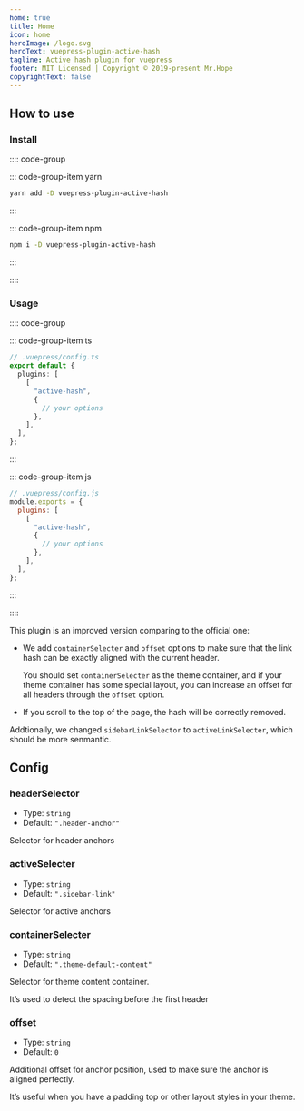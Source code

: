 ```yaml
---
home: true
title: Home
icon: home
heroImage: /logo.svg
heroText: vuepress-plugin-active-hash
tagline: Active hash plugin for vuepress
footer: MIT Licensed | Copyright © 2019-present Mr.Hope
copyrightText: false
---
```


## How to use

### Install

:::: code-group

::: code-group-item yarn

```bash
yarn add -D vuepress-plugin-active-hash
```

:::

::: code-group-item npm

```bash
npm i -D vuepress-plugin-active-hash
```

:::

::::

### Usage

:::: code-group

::: code-group-item ts

```ts
// .vuepress/config.ts
export default {
  plugins: [
    [
      "active-hash",
      {
        // your options
      },
    ],
  ],
};
```

:::

::: code-group-item js

```js
// .vuepress/config.js
module.exports = {
  plugins: [
    [
      "active-hash",
      {
        // your options
      },
    ],
  ],
};
```

:::

::::

This plugin is an improved version comparing to the official one:

- We add `containerSelecter` and `offset` options to make sure that the link hash can be exactly aligned with the current header.

  You should set `containerSelecter` as the theme container, and if your theme container has some special layout, you can increase an offset for all headers through the `offset` option.

- If you scroll to the top of the page, the hash will be correctly removed.

Addtionally, we changed `sidebarLinkSelector` to `activeLinkSelecter`, which should be more senmantic.

## Config

### headerSelector

- Type: `string`
- Default: `".header-anchor"`

Selector for header anchors

### activeSelecter

- Type: `string`
- Default: `".sidebar-link"`

Selector for active anchors

### containerSelecter

- Type: `string`
- Default: `".theme-default-content"`

Selector for theme content container.

It’s used to detect the spacing before the first header

### offset

- Type: `string`
- Default: `0`

Additional offset for anchor position, used to make sure the anchor is aligned perfectly.

It’s useful when you have a padding top or other layout styles in your theme.
